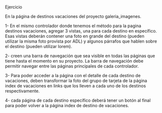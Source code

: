 Ejercicio

En la página de destinos vacaciones del proyecto galeria_imagenes.

1- En el mismo controlador donde tenemos el método para la pagina destinos vacaciones, agregar 3 vistas,
una para cada destino en específico. Esas vistas deberán contener una foto en grande del destino
(pueden utilizar la misma foto provista por ADL) y algunos párrafos que hablen sobre el destino (pueden utilizar lorem).


2- creen una barra de navegación que sea visible en todas las páginas que tiene hasta el momento en su proyecto.
La barra de navegación debe permitir navegar entre las páginas principales de cada controlador.

3- Para poder acceder a la página con el detalle de cada destino de vacaciones, deben transformar la foto del 
grupo de tarjeta de la página index de vacaciones en links que los lleven a cada uno de los destinos respectivamente.

4- cada página de cada destino específico deberá tener un botón al final para poder volver a la página index
de destino de vacaciones.
